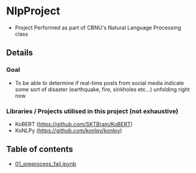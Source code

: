 # NlpProject
* Project Performed as part of CBNU's Natural Language Processing class
## Details
### Goal
* To be able to determine if real-time posts from social media indicate some sort of disaster (earthquake, fire, sinkholes etc...) unfolding right now
### Libraries / Projects utilised in this project (not exhaustive)
* KoBERT (https://github.com/SKTBrain/KoBERT)
* KoNLPy (https://github.com/konlpy/konlpy)

## Table of contents
* [01_preprocess_fail.ipynb](./01_preprocess_fail.ipynb)
